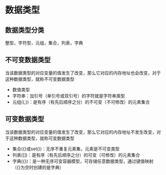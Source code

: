 # 数据类型

## 数据类型分类

整型，字符型，元组，集合，列表，字典

## 不可变数据类型

当该数据类型的对应变量的值发生了改变，那么它对应的内存地址也会改变，对于这种数据类型，就称不可变数据类型

- 数值类型
- 字符串：加引号（单引号或双引号）的字符就是字符串类型
- 元组((,))：是有序（有先后顺序之分）的不可变（不可修改）的元素集合

## 可变数据类型

当该数据类型的对应变量的值发生了改变，那么它对应的内存地址不发生改变，对于这种数据类型，就称可变数据类型

- 集合({}或set())：无序不重复元素集，元素是不可变类型
- 列表([])：是有序（有先后顺序之分）的可变（可修改）的元素集合
- 字典({})：是一种无序可变容器模型，可存储任意数据类型，通过键值映射（{}为空时创建的是字典）